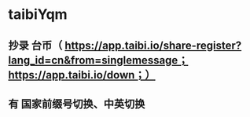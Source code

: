 # taibiYqm
## 抄录 台币（ https://app.taibi.io/share-register?lang_id=cn&from=singlemessage；https://app.taibi.io/down；）
## 有 国家前缀号切换、中英切换
